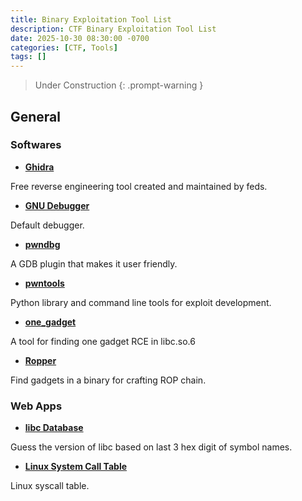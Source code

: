 ```yaml
---
title: Binary Exploitation Tool List
description: CTF Binary Exploitation Tool List
date: 2025-10-30 08:30:00 -0700
categories: [CTF, Tools]
tags: []
---
```

> Under Construction
{: .prompt-warning }


## General
### Softwares
- [**Ghidra**](https://github.com/NationalSecurityAgency/ghidra)

Free reverse engineering tool created and maintained by feds.

- [**GNU Debugger**](https://sourceware.org/gdb/)

Default debugger.

- [**pwndbg**](https://github.com/pwndbg/pwndbg)

A GDB plugin that makes it user friendly.

- [**pwntools**](https://github.com/Gallopsled/pwntools)

Python library and command line tools for exploit development.

- [**one_gadget**](https://github.com/david942j/one_gadget)

A tool for finding one gadget RCE in libc.so.6

- [**Ropper**](https://github.com/sashs/Ropper)

Find gadgets in a binary for crafting ROP chain.

### Web Apps
- [**libc Database**](https://libc.rip/)

Guess the version of libc based on last 3 hex digit of symbol names.

- [**Linux System Call Table**](https://www.chromium.org/chromium-os/developer-library/reference/linux-constants/syscalls/)

Linux syscall table.
